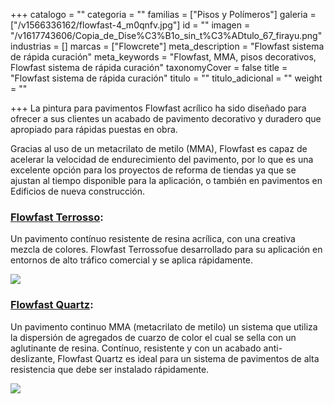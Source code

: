 +++
catalogo = ""
categoria = ""
familias = ["Pisos y Polímeros"]
galeria = ["/v1566336162/flowfast-4_m0qnfv.jpg"]
id = ""
imagen = "/v1617743606/Copia_de_Dise%C3%B1o_sin_t%C3%ADtulo_67_firayu.png"
industrias = []
marcas = ["Flowcrete"]
meta_description = "Flowfast sistema de rápida curación"
meta_keywords = "Flowfast, MMA, pisos decorativos, Flowfast sistema de rápida curación"
taxonomyCover = false
title = "Flowfast sistema de rápida curación"
titulo = ""
titulo_adicional = ""
weight = ""

+++
La pintura para pavimentos Flowfast acrílico ha sido diseñado para ofrecer a sus clientes un acabado de pavimento decorativo y duradero que apropiado para rápidas puestas en obra.

Gracias al uso de un metacrilato de metilo (MMA), Flowfast es capaz de acelerar la velocidad de endurecimiento del pavimento, por lo que es una excelente opción para los proyectos de reforma de tiendas ya que se ajustan al tiempo disponible para la aplicación, o también en pavimentos en Edificios de nueva construcción.

### [Flowfast Terrosso](https://www.flowcrete.es/productos/sistemas/flowfast-terrosso/):

Un pavimento contínuo resistente de resina acrílica, con una creativa mezcla de colores. Flowfast Terrossofue desarrollado para su aplicación en entornos de alto tráfico comercial y se aplica rápidamente.

![](https://res.cloudinary.com/novatec/v1597776169/flowfastterrosso-gigapixel-scale-4_00x_jwql4w.jpg)

### [Flowfast Quartz](https://www.flowcrete.es/productos/sistemas/flowfast-quartz/):

Un pavimento continuo MMA (metacrilato de metilo) un sistema que utiliza la dispersión de agregados de cuarzo de color el cual se sella con un aglutinante de resina. Contínuo, resistente y con un acabado anti-deslizante, Flowfast Quartz es ideal para un sistema de pavimentos de alta resistencia que debe ser instalado rápidamente.

![](https://res.cloudinary.com/novatec/v1597776269/Historic-Whisky-Distillery-Refurbishes-with-Flowcrete_updhvy.jpg)
